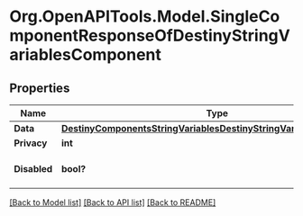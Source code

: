 # Org.OpenAPITools.Model.SingleComponentResponseOfDestinyStringVariablesComponent

## Properties

Name | Type | Description | Notes
------------ | ------------- | ------------- | -------------
**Data** | [**DestinyComponentsStringVariablesDestinyStringVariablesComponent**](DestinyComponentsStringVariablesDestinyStringVariablesComponent.md) |  | [optional] 
**Privacy** | **int** |  | [optional] 
**Disabled** | **bool?** | If true, this component is disabled. | [optional] 

[[Back to Model list]](../README.md#documentation-for-models) [[Back to API list]](../README.md#documentation-for-api-endpoints) [[Back to README]](../README.md)

